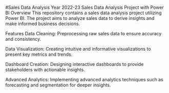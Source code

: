 #Sales Data Analysis Year 2022-23 
Sales Data Analysis Project with Power BI
Overview
This repository contains a sales data analysis project utilizing Power BI. The project aims to analyze sales data to derive insights and make informed business decisions.

Features
Data Cleaning: Preprocessing raw sales data to ensure accuracy and consistency.

Data Visualization: Creating intuitive and informative visualizations to present key metrics and trends.

Dashboard Creation: Designing interactive dashboards to provide stakeholders with actionable insights.

Advanced Analytics: Implementing advanced analytics techniques such as forecasting and segmentation for deeper insights.

